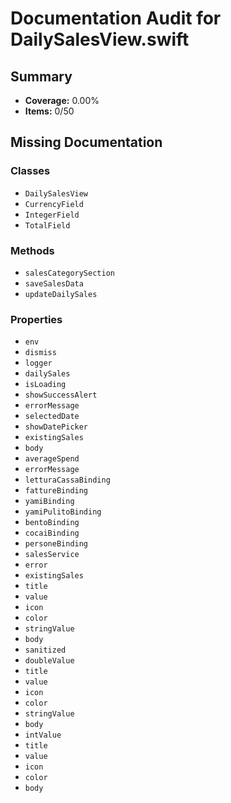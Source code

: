 # Documentation Audit for DailySalesView.swift

## Summary

- **Coverage:** 0.00%
- **Items:** 0/50

## Missing Documentation

### Classes
- `DailySalesView`
- `CurrencyField`
- `IntegerField`
- `TotalField`

### Methods
- `salesCategorySection`
- `saveSalesData`
- `updateDailySales`

### Properties
- `env`
- `dismiss`
- `logger`
- `dailySales`
- `isLoading`
- `showSuccessAlert`
- `errorMessage`
- `selectedDate`
- `showDatePicker`
- `existingSales`
- `body`
- `averageSpend`
- `errorMessage`
- `letturaCassaBinding`
- `fattureBinding`
- `yamiBinding`
- `yamiPulitoBinding`
- `bentoBinding`
- `cocaiBinding`
- `personeBinding`
- `salesService`
- `error`
- `existingSales`
- `title`
- `value`
- `icon`
- `color`
- `stringValue`
- `body`
- `sanitized`
- `doubleValue`
- `title`
- `value`
- `icon`
- `color`
- `stringValue`
- `body`
- `intValue`
- `title`
- `value`
- `icon`
- `color`
- `body`
